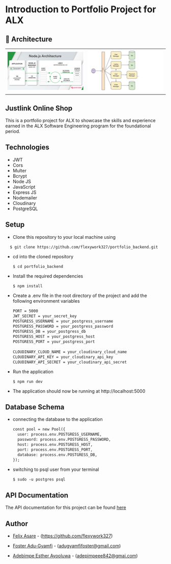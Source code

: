 # Introduction to Portfolio Project for ALX

## 📸 Architecture

|                               |                                |
| ----------------------------- | ------------------------------ |
| ![screenshot](./images/1.png) | ![screenshot](./images/2.jpeg) |

## Justlink Online Shop

This is a portfolio project for ALX to showcase the skills and experience earned in the ALX Software Engineering program for the foundational period.

## Technologies

- JWT
- Cors
- Multer
- Bcrypt
- Node JS
- JavaScript
- Express JS
- Nodemailer
- Cloudinary
- PostgreSQL

## Setup

- Clone this repository to your local machine using

```
  $ git clone https://github.com/flexywork327/portfolio_backend.git
```

- cd into the cloned repository

  ```
  $ cd portfolio_backend
  ```

- Install the required dependencies

  ```
  $ npm install
  ```

- Create a .env file in the root directory of the project and add the following environment variables

  ```
  PORT = 5000
  JWT_SECRET = your_secret_key
  POSTGRESS_USERNAME = your_postgress_username
  POSTGRESS_PASSWORD = your_postgress_password
  POSTGRESS_DB = your_postgress_db
  POSTGRESS_HOST = your_postgress_host
  POSTGRESS_PORT = your_postgress_port

  CLOUDINARY_CLOUD_NAME = your_cloudinary_cloud_name
  CLOUDINARY_API_KEY = your_cloudinary_api_key
  CLOUDINARY_API_SECRET = your_cloudinary_api_secret
  ```

- Run the application

  ```
  $ npm run dev
  ```

- The application should now be running at http://localhost:5000

## Database Schema

- connecting the database to the application

  ```
  const pool = new Pool({
    user: process.env.POSTGRESS_USERNAME,
    password: process.env.POSTGRESS_PASSWORD,
    host: process.env.POSTGRESS_HOST,
    port: process.env.POSTGRESS_PORT,
    database: process.env.POSTGRESS_DB,
  });
  ```

- switching to psql user from your terminal

  ```
  $ sudo -u postgres psql
  ```

## API Documentation

The API documentation for this project can be found [here](https://documenter.getpostman.com/view/13392160/Tz5tZ6QJ)

## Author

- [Felix Asare](https://github.com/flexywork327) - (https://github.com/flexywork327)

- [Foster Adu-Gyamfi](https://github.com/Foxynero) - (adugyamfifoster@gmail.com)

- [Adebimpe Esther Ayooluwa](https://github.com/legacycodine) - (adepimpeee842@gmai.com)
